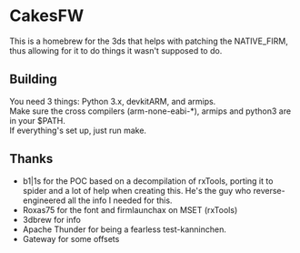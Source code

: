 CakesFW
=======

This is a homebrew for the 3ds that helps with patching the NATIVE\_FIRM, thus allowing for it to do things it wasn't supposed to do.

Building
--------

You need 3 things: Python 3.x, devkitARM, and armips.  
Make sure the cross compilers (arm-none-eabi-\*), armips and python3 are in your $PATH.  
If everything's set up, just run make.  


Thanks
------

* b1|1s for the POC based on a decompilation of rxTools, porting it to spider and a lot of help when creating this. He's the guy who reverse-engineered all the info I needed for this.
* Roxas75 for the font and firmlaunchax on MSET (rxTools)
* 3dbrew for info
* Apache Thunder for being a fearless test-kanninchen.
* Gateway for some offsets
